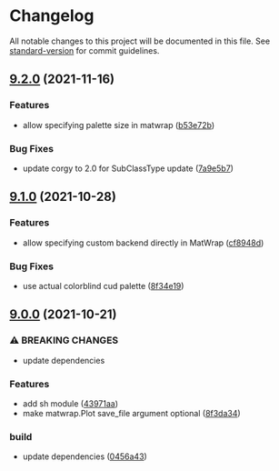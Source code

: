 # Changelog

All notable changes to this project will be documented in this file. See [standard-version](https://github.com/conventional-changelog/standard-version) for commit guidelines.

## [9.2.0](https://github.com/jayanthkoushik/shinyutils/compare/v9.1.0...v9.2.0) (2021-11-16)


### Features

* allow specifying palette size in matwrap ([b53e72b](https://github.com/jayanthkoushik/shinyutils/commit/b53e72bfed3b54cf80783f8e02042c6a4bfa9ca0))


### Bug Fixes

* update corgy to 2.0 for SubClassType update ([7a9e5b7](https://github.com/jayanthkoushik/shinyutils/commit/7a9e5b7b33253fc29db49d6cdf703543f258cbf1))

## [9.1.0](https://github.com/jayanthkoushik/shinyutils/compare/v9.0.0...v9.1.0) (2021-10-28)


### Features

* allow specifying custom backend directly in MatWrap ([cf8948d](https://github.com/jayanthkoushik/shinyutils/commit/cf8948d5969b1f1ebdf3ac2e04240ad00beb3b1c))


### Bug Fixes

* use actual colorblind cud palette ([8f34e19](https://github.com/jayanthkoushik/shinyutils/commit/8f34e19a272b1768a6116517982a3c9334d8d8c4))

## [9.0.0](https://github.com/jayanthkoushik/shinyutils/compare/v8.0.0...v9.0.0) (2021-10-21)


### ⚠ BREAKING CHANGES

* update dependencies

### Features

* add sh module ([43971aa](https://github.com/jayanthkoushik/shinyutils/commit/43971aad310b60544a38e07a998c6ac862ecb4f3))
* make matwrap.Plot save_file argument optional ([8f3da34](https://github.com/jayanthkoushik/shinyutils/commit/8f3da344e991f1d152210b7b6bc81ffe6f445a6b))


### build

* update dependencies ([0456a43](https://github.com/jayanthkoushik/shinyutils/commit/0456a43be86fc43c45dca8ceb72b72de5dd77bef))
